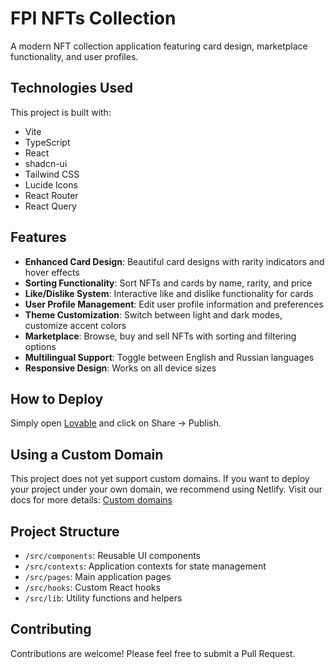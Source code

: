 
# FPI NFTs Collection

A modern NFT collection application featuring card design, marketplace functionality, and user profiles.

## Technologies Used

This project is built with:

- Vite
- TypeScript
- React
- shadcn-ui
- Tailwind CSS
- Lucide Icons
- React Router
- React Query

## Features

- **Enhanced Card Design**: Beautiful card designs with rarity indicators and hover effects
- **Sorting Functionality**: Sort NFTs and cards by name, rarity, and price
- **Like/Dislike System**: Interactive like and dislike functionality for cards
- **User Profile Management**: Edit user profile information and preferences
- **Theme Customization**: Switch between light and dark modes, customize accent colors
- **Marketplace**: Browse, buy and sell NFTs with sorting and filtering options
- **Multilingual Support**: Toggle between English and Russian languages
- **Responsive Design**: Works on all device sizes

## How to Deploy

Simply open [Lovable](https://lovable.dev/projects/525a09a9-b318-4fc1-941c-333e8f7eb588) and click on Share -> Publish.

## Using a Custom Domain

This project does not yet support custom domains. If you want to deploy your project under your own domain, we recommend using Netlify. Visit our docs for more details: [Custom domains](https://docs.lovable.dev/tips-tricks/custom-domain/)

## Project Structure

- `/src/components`: Reusable UI components
- `/src/contexts`: Application contexts for state management
- `/src/pages`: Main application pages
- `/src/hooks`: Custom React hooks
- `/src/lib`: Utility functions and helpers

## Contributing

Contributions are welcome! Please feel free to submit a Pull Request.
